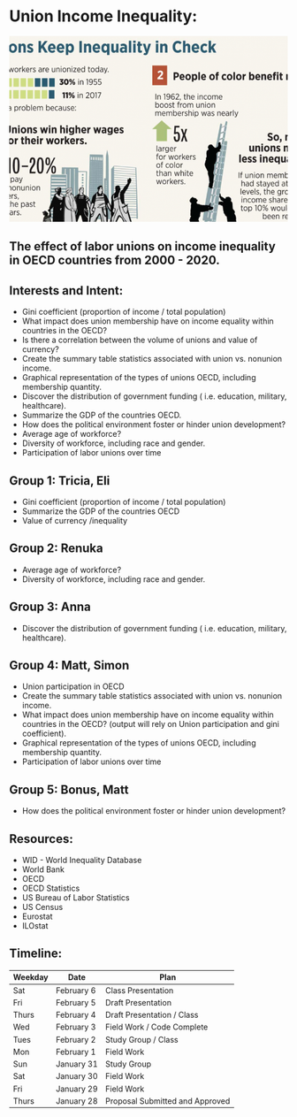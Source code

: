 # Union Income Inequality:

![image](./images/Unions_inequality.png)

## The effect of labor unions on income inequality in OECD countries from 2000 - 2020.

## Interests and Intent:

- Gini coefficient (proportion of income / total population)
- What impact does union membership have on income equality within countries in the OECD?
- Is there a correlation between the volume of unions and value of currency?
- Create the summary table statistics associated with union vs. nonunion income.
- Graphical representation of the types of unions OECD, including membership quantity.
- Discover the distribution of government funding ( i.e. education, military, healthcare).
- Summarize the GDP of the countries OECD.
- How does the political environment foster or hinder union development?
- Average age of workforce?
- Diversity of workforce, including race and gender.
- Participation of labor unions over time

## Group 1: Tricia, Eli

- Gini coefficient (proportion of income / total population)
- Summarize the GDP of the countries OECD
- Value of currency /inequality

## Group 2: Renuka

- Average age of workforce?
- Diversity of workforce, including race and gender.

## Group 3: Anna

- Discover the distribution of government funding ( i.e. education, military, healthcare).

## Group 4: Matt, Simon

- Union participation in OECD
- Create the summary table statistics associated with union vs. nonunion income.
- What impact does union membership have on income equality within countries in the OECD? (output will rely on Union participation and gini coefficient).
- Graphical representation of the types of unions OECD, including membership quantity.
- Participation of labor unions over time

## Group 5: Bonus, Matt

- How does the political environment foster or hinder union development?

## Resources:

- WID - World Inequality Database
- World Bank
- OECD
- OECD Statistics
- US Bureau of Labor Statistics
- US Census
- Eurostat
- ILOstat

## Timeline:

| Weekday | Date       | Plan                            |
| ------- | ---------- | ------------------------------- |
| Sat     | February 6 | Class Presentation              |
| Fri     | February 5 | Draft Presentation              |
| Thurs   | February 4 | Draft Presentation / Class      |
| Wed     | February 3 | Field Work / Code Complete      |
| Tues    | February 2 | Study Group / Class             |
| Mon     | February 1 | Field Work                      |
| Sun     | January 31 | Study Group                     |
| Sat     | January 30 | Field Work                      |
| Fri     | January 29 | Field Work                      |
| Thurs   | January 28 | Proposal Submitted and Approved |
